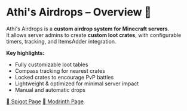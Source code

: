# Athi's Airdrops – Overview 🎁

Athi's Airdrops is a **custom airdrop system for Minecraft servers**.  
It allows server admins to create **custom loot crates**, with configurable timers, tracking, and ItemsAdder integration.

**Key highlights:**
- Fully customizable loot tables
- Compass tracking for nearest crates
- Locked crates to encourage PvP battles
- Lightweight & optimized for minimal server impact
- Manual and automatic drops


[🔗 Spigot Page](https://www.spigotmc.org/resources/1-21-x-athis-airdrops-custom-airdrop-system-custom-loot-tables-custom-items-integration.127883/)
[🔗 Modrinth Page](https://modrinth.com/plugin/athis-airdrops)